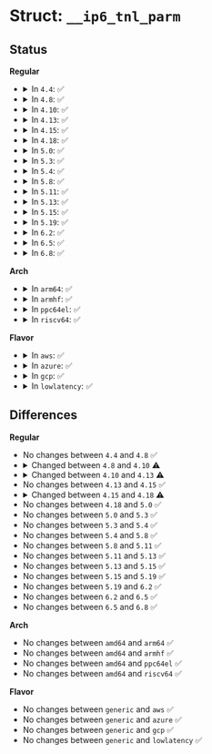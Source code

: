 # Struct: <code>__ip6_tnl_parm</code>

## Status
<b>Regular</b>
<ul>
<li>
<details>
<summary>In <code>4.4</code>: ✅</summary>

```c
struct __ip6_tnl_parm {
    char name[16];
    int link;
    __u8 proto;
    __u8 encap_limit;
    __u8 hop_limit;
    __be32 flowinfo;
    __u32 flags;
    struct in6_addr laddr;
    struct in6_addr raddr;
    __be16 i_flags;
    __be16 o_flags;
    __be32 i_key;
    __be32 o_key;
};
```
</details>
</li>
<li>
<details>
<summary>In <code>4.8</code>: ✅</summary>

```c
struct __ip6_tnl_parm {
    char name[16];
    int link;
    __u8 proto;
    __u8 encap_limit;
    __u8 hop_limit;
    __be32 flowinfo;
    __u32 flags;
    struct in6_addr laddr;
    struct in6_addr raddr;
    __be16 i_flags;
    __be16 o_flags;
    __be32 i_key;
    __be32 o_key;
};
```
</details>
</li>
<li>
<details>
<summary>In <code>4.10</code>: ✅</summary>

```c
struct __ip6_tnl_parm {
    char name[16];
    int link;
    __u8 proto;
    __u8 encap_limit;
    __u8 hop_limit;
    bool collect_md;
    __be32 flowinfo;
    __u32 flags;
    struct in6_addr laddr;
    struct in6_addr raddr;
    __be16 i_flags;
    __be16 o_flags;
    __be32 i_key;
    __be32 o_key;
};
```
</details>
</li>
<li>
<details>
<summary>In <code>4.13</code>: ✅</summary>

```c
struct __ip6_tnl_parm {
    char name[16];
    int link;
    __u8 proto;
    __u8 encap_limit;
    __u8 hop_limit;
    bool collect_md;
    __be32 flowinfo;
    __u32 flags;
    struct in6_addr laddr;
    struct in6_addr raddr;
    __be16 i_flags;
    __be16 o_flags;
    __be32 i_key;
    __be32 o_key;
    __u32 fwmark;
};
```
</details>
</li>
<li>
<details>
<summary>In <code>4.15</code>: ✅</summary>

```c
struct __ip6_tnl_parm {
    char name[16];
    int link;
    __u8 proto;
    __u8 encap_limit;
    __u8 hop_limit;
    bool collect_md;
    __be32 flowinfo;
    __u32 flags;
    struct in6_addr laddr;
    struct in6_addr raddr;
    __be16 i_flags;
    __be16 o_flags;
    __be32 i_key;
    __be32 o_key;
    __u32 fwmark;
};
```
</details>
</li>
<li>
<details>
<summary>In <code>4.18</code>: ✅</summary>

```c
struct __ip6_tnl_parm {
    char name[16];
    int link;
    __u8 proto;
    __u8 encap_limit;
    __u8 hop_limit;
    bool collect_md;
    __be32 flowinfo;
    __u32 flags;
    struct in6_addr laddr;
    struct in6_addr raddr;
    __be16 i_flags;
    __be16 o_flags;
    __be32 i_key;
    __be32 o_key;
    __u32 fwmark;
    __u32 index;
    __u8 erspan_ver;
    __u8 dir;
    __u16 hwid;
};
```
</details>
</li>
<li>
<details>
<summary>In <code>5.0</code>: ✅</summary>

```c
struct __ip6_tnl_parm {
    char name[16];
    int link;
    __u8 proto;
    __u8 encap_limit;
    __u8 hop_limit;
    bool collect_md;
    __be32 flowinfo;
    __u32 flags;
    struct in6_addr laddr;
    struct in6_addr raddr;
    __be16 i_flags;
    __be16 o_flags;
    __be32 i_key;
    __be32 o_key;
    __u32 fwmark;
    __u32 index;
    __u8 erspan_ver;
    __u8 dir;
    __u16 hwid;
};
```
</details>
</li>
<li>
<details>
<summary>In <code>5.3</code>: ✅</summary>

```c
struct __ip6_tnl_parm {
    char name[16];
    int link;
    __u8 proto;
    __u8 encap_limit;
    __u8 hop_limit;
    bool collect_md;
    __be32 flowinfo;
    __u32 flags;
    struct in6_addr laddr;
    struct in6_addr raddr;
    __be16 i_flags;
    __be16 o_flags;
    __be32 i_key;
    __be32 o_key;
    __u32 fwmark;
    __u32 index;
    __u8 erspan_ver;
    __u8 dir;
    __u16 hwid;
};
```
</details>
</li>
<li>
<details>
<summary>In <code>5.4</code>: ✅</summary>

```c
struct __ip6_tnl_parm {
    char name[16];
    int link;
    __u8 proto;
    __u8 encap_limit;
    __u8 hop_limit;
    bool collect_md;
    __be32 flowinfo;
    __u32 flags;
    struct in6_addr laddr;
    struct in6_addr raddr;
    __be16 i_flags;
    __be16 o_flags;
    __be32 i_key;
    __be32 o_key;
    __u32 fwmark;
    __u32 index;
    __u8 erspan_ver;
    __u8 dir;
    __u16 hwid;
};
```
</details>
</li>
<li>
<details>
<summary>In <code>5.8</code>: ✅</summary>

```c
struct __ip6_tnl_parm {
    char name[16];
    int link;
    __u8 proto;
    __u8 encap_limit;
    __u8 hop_limit;
    bool collect_md;
    __be32 flowinfo;
    __u32 flags;
    struct in6_addr laddr;
    struct in6_addr raddr;
    __be16 i_flags;
    __be16 o_flags;
    __be32 i_key;
    __be32 o_key;
    __u32 fwmark;
    __u32 index;
    __u8 erspan_ver;
    __u8 dir;
    __u16 hwid;
};
```
</details>
</li>
<li>
<details>
<summary>In <code>5.11</code>: ✅</summary>

```c
struct __ip6_tnl_parm {
    char name[16];
    int link;
    __u8 proto;
    __u8 encap_limit;
    __u8 hop_limit;
    bool collect_md;
    __be32 flowinfo;
    __u32 flags;
    struct in6_addr laddr;
    struct in6_addr raddr;
    __be16 i_flags;
    __be16 o_flags;
    __be32 i_key;
    __be32 o_key;
    __u32 fwmark;
    __u32 index;
    __u8 erspan_ver;
    __u8 dir;
    __u16 hwid;
};
```
</details>
</li>
<li>
<details>
<summary>In <code>5.13</code>: ✅</summary>

```c
struct __ip6_tnl_parm {
    char name[16];
    int link;
    __u8 proto;
    __u8 encap_limit;
    __u8 hop_limit;
    bool collect_md;
    __be32 flowinfo;
    __u32 flags;
    struct in6_addr laddr;
    struct in6_addr raddr;
    __be16 i_flags;
    __be16 o_flags;
    __be32 i_key;
    __be32 o_key;
    __u32 fwmark;
    __u32 index;
    __u8 erspan_ver;
    __u8 dir;
    __u16 hwid;
};
```
</details>
</li>
<li>
<details>
<summary>In <code>5.15</code>: ✅</summary>

```c
struct __ip6_tnl_parm {
    char name[16];
    int link;
    __u8 proto;
    __u8 encap_limit;
    __u8 hop_limit;
    bool collect_md;
    __be32 flowinfo;
    __u32 flags;
    struct in6_addr laddr;
    struct in6_addr raddr;
    __be16 i_flags;
    __be16 o_flags;
    __be32 i_key;
    __be32 o_key;
    __u32 fwmark;
    __u32 index;
    __u8 erspan_ver;
    __u8 dir;
    __u16 hwid;
};
```
</details>
</li>
<li>
<details>
<summary>In <code>5.19</code>: ✅</summary>

```c
struct __ip6_tnl_parm {
    char name[16];
    int link;
    __u8 proto;
    __u8 encap_limit;
    __u8 hop_limit;
    bool collect_md;
    __be32 flowinfo;
    __u32 flags;
    struct in6_addr laddr;
    struct in6_addr raddr;
    __be16 i_flags;
    __be16 o_flags;
    __be32 i_key;
    __be32 o_key;
    __u32 fwmark;
    __u32 index;
    __u8 erspan_ver;
    __u8 dir;
    __u16 hwid;
};
```
</details>
</li>
<li>
<details>
<summary>In <code>6.2</code>: ✅</summary>

```c
struct __ip6_tnl_parm {
    char name[16];
    int link;
    __u8 proto;
    __u8 encap_limit;
    __u8 hop_limit;
    bool collect_md;
    __be32 flowinfo;
    __u32 flags;
    struct in6_addr laddr;
    struct in6_addr raddr;
    __be16 i_flags;
    __be16 o_flags;
    __be32 i_key;
    __be32 o_key;
    __u32 fwmark;
    __u32 index;
    __u8 erspan_ver;
    __u8 dir;
    __u16 hwid;
};
```
</details>
</li>
<li>
<details>
<summary>In <code>6.5</code>: ✅</summary>

```c
struct __ip6_tnl_parm {
    char name[16];
    int link;
    __u8 proto;
    __u8 encap_limit;
    __u8 hop_limit;
    bool collect_md;
    __be32 flowinfo;
    __u32 flags;
    struct in6_addr laddr;
    struct in6_addr raddr;
    __be16 i_flags;
    __be16 o_flags;
    __be32 i_key;
    __be32 o_key;
    __u32 fwmark;
    __u32 index;
    __u8 erspan_ver;
    __u8 dir;
    __u16 hwid;
};
```
</details>
</li>
<li>
<details>
<summary>In <code>6.8</code>: ✅</summary>

```c
struct __ip6_tnl_parm {
    char name[16];
    int link;
    __u8 proto;
    __u8 encap_limit;
    __u8 hop_limit;
    bool collect_md;
    __be32 flowinfo;
    __u32 flags;
    struct in6_addr laddr;
    struct in6_addr raddr;
    __be16 i_flags;
    __be16 o_flags;
    __be32 i_key;
    __be32 o_key;
    __u32 fwmark;
    __u32 index;
    __u8 erspan_ver;
    __u8 dir;
    __u16 hwid;
};
```
</details>
</li>
</ul>
<b>Arch</b>
<ul>
<li>
<details>
<summary>In <code>arm64</code>: ✅</summary>

```c
struct __ip6_tnl_parm {
    char name[16];
    int link;
    __u8 proto;
    __u8 encap_limit;
    __u8 hop_limit;
    bool collect_md;
    __be32 flowinfo;
    __u32 flags;
    struct in6_addr laddr;
    struct in6_addr raddr;
    __be16 i_flags;
    __be16 o_flags;
    __be32 i_key;
    __be32 o_key;
    __u32 fwmark;
    __u32 index;
    __u8 erspan_ver;
    __u8 dir;
    __u16 hwid;
};
```
</details>
</li>
<li>
<details>
<summary>In <code>armhf</code>: ✅</summary>

```c
struct __ip6_tnl_parm {
    char name[16];
    int link;
    __u8 proto;
    __u8 encap_limit;
    __u8 hop_limit;
    bool collect_md;
    __be32 flowinfo;
    __u32 flags;
    struct in6_addr laddr;
    struct in6_addr raddr;
    __be16 i_flags;
    __be16 o_flags;
    __be32 i_key;
    __be32 o_key;
    __u32 fwmark;
    __u32 index;
    __u8 erspan_ver;
    __u8 dir;
    __u16 hwid;
};
```
</details>
</li>
<li>
<details>
<summary>In <code>ppc64el</code>: ✅</summary>

```c
struct __ip6_tnl_parm {
    char name[16];
    int link;
    __u8 proto;
    __u8 encap_limit;
    __u8 hop_limit;
    bool collect_md;
    __be32 flowinfo;
    __u32 flags;
    struct in6_addr laddr;
    struct in6_addr raddr;
    __be16 i_flags;
    __be16 o_flags;
    __be32 i_key;
    __be32 o_key;
    __u32 fwmark;
    __u32 index;
    __u8 erspan_ver;
    __u8 dir;
    __u16 hwid;
};
```
</details>
</li>
<li>
<details>
<summary>In <code>riscv64</code>: ✅</summary>

```c
struct __ip6_tnl_parm {
    char name[16];
    int link;
    __u8 proto;
    __u8 encap_limit;
    __u8 hop_limit;
    bool collect_md;
    __be32 flowinfo;
    __u32 flags;
    struct in6_addr laddr;
    struct in6_addr raddr;
    __be16 i_flags;
    __be16 o_flags;
    __be32 i_key;
    __be32 o_key;
    __u32 fwmark;
    __u32 index;
    __u8 erspan_ver;
    __u8 dir;
    __u16 hwid;
};
```
</details>
</li>
</ul>
<b>Flavor</b>
<ul>
<li>
<details>
<summary>In <code>aws</code>: ✅</summary>

```c
struct __ip6_tnl_parm {
    char name[16];
    int link;
    __u8 proto;
    __u8 encap_limit;
    __u8 hop_limit;
    bool collect_md;
    __be32 flowinfo;
    __u32 flags;
    struct in6_addr laddr;
    struct in6_addr raddr;
    __be16 i_flags;
    __be16 o_flags;
    __be32 i_key;
    __be32 o_key;
    __u32 fwmark;
    __u32 index;
    __u8 erspan_ver;
    __u8 dir;
    __u16 hwid;
};
```
</details>
</li>
<li>
<details>
<summary>In <code>azure</code>: ✅</summary>

```c
struct __ip6_tnl_parm {
    char name[16];
    int link;
    __u8 proto;
    __u8 encap_limit;
    __u8 hop_limit;
    bool collect_md;
    __be32 flowinfo;
    __u32 flags;
    struct in6_addr laddr;
    struct in6_addr raddr;
    __be16 i_flags;
    __be16 o_flags;
    __be32 i_key;
    __be32 o_key;
    __u32 fwmark;
    __u32 index;
    __u8 erspan_ver;
    __u8 dir;
    __u16 hwid;
};
```
</details>
</li>
<li>
<details>
<summary>In <code>gcp</code>: ✅</summary>

```c
struct __ip6_tnl_parm {
    char name[16];
    int link;
    __u8 proto;
    __u8 encap_limit;
    __u8 hop_limit;
    bool collect_md;
    __be32 flowinfo;
    __u32 flags;
    struct in6_addr laddr;
    struct in6_addr raddr;
    __be16 i_flags;
    __be16 o_flags;
    __be32 i_key;
    __be32 o_key;
    __u32 fwmark;
    __u32 index;
    __u8 erspan_ver;
    __u8 dir;
    __u16 hwid;
};
```
</details>
</li>
<li>
<details>
<summary>In <code>lowlatency</code>: ✅</summary>

```c
struct __ip6_tnl_parm {
    char name[16];
    int link;
    __u8 proto;
    __u8 encap_limit;
    __u8 hop_limit;
    bool collect_md;
    __be32 flowinfo;
    __u32 flags;
    struct in6_addr laddr;
    struct in6_addr raddr;
    __be16 i_flags;
    __be16 o_flags;
    __be32 i_key;
    __be32 o_key;
    __u32 fwmark;
    __u32 index;
    __u8 erspan_ver;
    __u8 dir;
    __u16 hwid;
};
```
</details>
</li>
</ul>

## Differences
<b>Regular</b>
<ul>
<li>
No changes between <code>4.4</code> and <code>4.8</code> ✅
</li>
<li>
<details>
<summary>Changed between <code>4.8</code> and <code>4.10</code> ⚠️</summary>
<ul>
<li>
<b>Field added. </b>
<code>bool collect_md</code>
</li>
</ul>
</details>
</li>
<li>
<details>
<summary>Changed between <code>4.10</code> and <code>4.13</code> ⚠️</summary>
<ul>
<li>
<b>Field added. </b>
<code>__u32 fwmark</code>
</li>
</ul>
</details>
</li>
<li>
No changes between <code>4.13</code> and <code>4.15</code> ✅
</li>
<li>
<details>
<summary>Changed between <code>4.15</code> and <code>4.18</code> ⚠️</summary>
<ul>
<li>
<b>Field added. </b>
<code>__u32 index</code>
</li>
<li>
<b>Field added. </b>
<code>__u8 erspan_ver</code>
</li>
<li>
<b>Field added. </b>
<code>__u8 dir</code>
</li>
<li>
<b>Field added. </b>
<code>__u16 hwid</code>
</li>
</ul>
</details>
</li>
<li>
No changes between <code>4.18</code> and <code>5.0</code> ✅
</li>
<li>
No changes between <code>5.0</code> and <code>5.3</code> ✅
</li>
<li>
No changes between <code>5.3</code> and <code>5.4</code> ✅
</li>
<li>
No changes between <code>5.4</code> and <code>5.8</code> ✅
</li>
<li>
No changes between <code>5.8</code> and <code>5.11</code> ✅
</li>
<li>
No changes between <code>5.11</code> and <code>5.13</code> ✅
</li>
<li>
No changes between <code>5.13</code> and <code>5.15</code> ✅
</li>
<li>
No changes between <code>5.15</code> and <code>5.19</code> ✅
</li>
<li>
No changes between <code>5.19</code> and <code>6.2</code> ✅
</li>
<li>
No changes between <code>6.2</code> and <code>6.5</code> ✅
</li>
<li>
No changes between <code>6.5</code> and <code>6.8</code> ✅
</li>
</ul>
<b>Arch</b>
<ul>
<li>
No changes between <code>amd64</code> and <code>arm64</code> ✅
</li>
<li>
No changes between <code>amd64</code> and <code>armhf</code> ✅
</li>
<li>
No changes between <code>amd64</code> and <code>ppc64el</code> ✅
</li>
<li>
No changes between <code>amd64</code> and <code>riscv64</code> ✅
</li>
</ul>
<b>Flavor</b>
<ul>
<li>
No changes between <code>generic</code> and <code>aws</code> ✅
</li>
<li>
No changes between <code>generic</code> and <code>azure</code> ✅
</li>
<li>
No changes between <code>generic</code> and <code>gcp</code> ✅
</li>
<li>
No changes between <code>generic</code> and <code>lowlatency</code> ✅
</li>
</ul>
